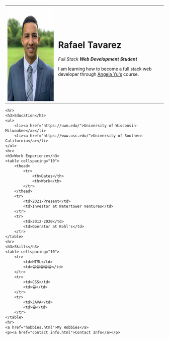 <html>

<head>
    <meta charset="UTF-8">
    <title>💚 Raf's Personal Projects</title>
</head>

<body>
    <table cellspacing="20">
        <tr>
            <td><img src="images/Rafael_Tavarez.JPG" div="" height="300" width="300"
                    alt="Rafael Profile Picture"></td>
            <td>
                <h1>Rafael Tavarez</h1>
                <p><em>Full Stack <strong>Web Development Student</strong></em></p>
                <p>I am learning how to become a full stack web developer through <a
                        href="https://www.udemy.com/course/the-complete-web-development-bootcamp/learn/lecture/12287450#content">Angela
                        Yu's</a> course. </p>
            </td>
        </tr>
    </table>

    <hr>
    <h3>Education</h3>
    <ul>
        <li><a href="https://uwm.edu/">University of Wisconsin-Milwaukee</a></li>
        <li><a href="https://www.usc.edu/">University of Southern California</a></li>
    </ul>
    <hr>
    <h3>Work Experience</h3>
    <table cellspacing="10">
        <thead>
            <tr>
                <th>Dates</th>
                <th>Work</th>
            </tr>
        </thead>
        <tr>
            <td>2021-Present</td>
            <td>Investor at Watertower Ventures</td>
        </tr>
        <tr>
            <td>2012-2020</td>
            <td>Operator at Kohl's</td>
        </tr>
    </table>
    <hr>
    <h3>Skills</h3>
    <table cellspacing="10">
        <tr>
            <td>HTML</td>
            <td>😀😀😀😀😀</td>
        </tr>
        <tr>
            <td>CSS</td>
            <td>😀</td>
        </tr>
        <tr>
            <td>JAVA</td>
            <td>😀</td>
        </tr>
    </table>
    <hr>
    <a href="hobbies.html">My Hobbies</a>
    <p><a href="contact info.html">Contact Info</a></p>
</body>

</html>

